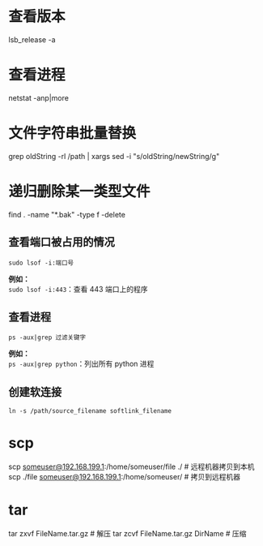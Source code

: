# 查看版本
lsb_release -a

# 查看进程
netstat -anp|more


# 文件字符串批量替换
grep oldString -rl /path | xargs sed -i "s/oldString/newString/g"

# 递归删除某一类型文件
find . -name "*.bak" -type f -delete

## 查看端口被占用的情况
`sudo lsof -i:端口号`

**例如：**  
`sudo lsof -i:443`：查看 443 端口上的程序

## 查看进程
`ps -aux|grep 过滤关键字`

**例如：**  
`ps -aux|grep python`：列出所有 python 进程


## 创建软连接
`ln -s /path/source_filename softlink_filename`


# scp
scp someuser@192.168.199.1:/home/someuser/file ./    # 远程机器拷贝到本机
scp ./file someuser@192.168.199.1:/home/someuser/    # 拷贝到远程机器

# tar
tar zxvf FileName.tar.gz    # 解压
tar zcvf FileName.tar.gz DirName    # 压缩
